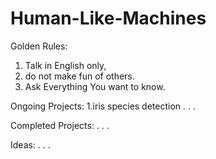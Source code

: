 # Human-Like-Machines
Golden Rules:
1. Talk in English only,
2. do not make fun of others.
3. Ask Everything You want to know.

Ongoing Projects:
1.iris species detection
.
.
.

Completed Projects:
.
.
.

Ideas:
.
.
.